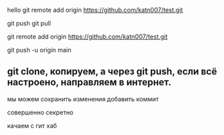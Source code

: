 hello
git remote add origin https://github.com/katn007/test.git

git push
git pull

git remote add origin https://github.com/katn007/test.git

git push -u origin main


## git clone, копируем, а через git push, если всё настроено, направляем в интернет.

 мы можем сохранить изменения
 добавить коммит

 совершенно секретно
 
 качаем с гит хаб
 
